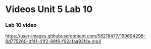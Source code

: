 # Videos Unit 5 Lab 10

### Lab 10 video

https://user-images.githubusercontent.com/58218477/169694298-8d775260-df41-41f2-89f6-f92cfaa93f4e.mp4
